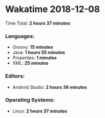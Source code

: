 # Wakatime 2018-12-08

Time Total: **2 hours 37 minutes**

### Languages:
- Groovy: **15 minutes** 
- Java: **1 hours 55 minutes** 
- Properties: **1 minutes** 
- XML: **25 minutes** 

### Editors:
- Android Studio: **2 hours 36 minutes** 

### Operating Systems:
- Linux: **2 hours 37 minutes** 

